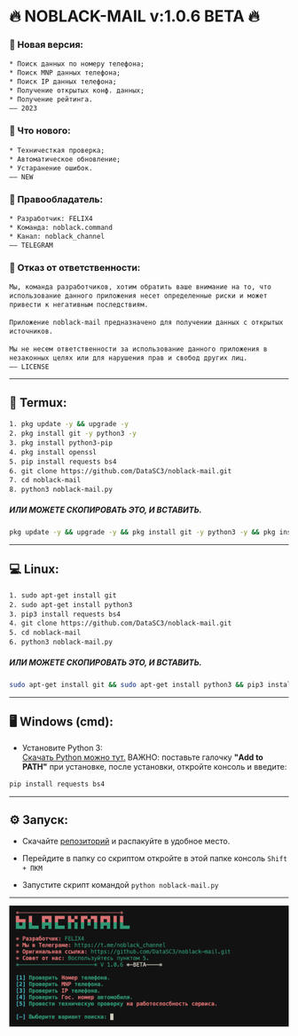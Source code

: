 <meta property="og:title" content="noblack-mail">
<meta property="og:description" content="Поисковой сервис данных, по номеру телефона. От команды «NOBLACK».">
<meta property="og:image" content="src/banner.png">
<meta name="google-site-verification" content="USzUj8N8OBuKrlXisYvuOkcZg2MMIfOzb3LD7c8FftI" />

# 🔥 **NOBLACK-MAIL v:1.0.6** BETA 🔥

### **🔖 Новая версия:**
    * Поиск данных по номеру телефона;
    * Поиск MNP данных телефона;
    * Поиск IP данных телефона;
    * Получение открытых конф. данных;
    * Получение рейтинга.
    —— 2023

### **🌟 Что нового:**
    * Техничесткая проверка;
    * Автоматическое обновление;
    * Устаранение ошибок.
    —— NEW

### **💼 Правообладатель:**
    * Разработчик: FELIX4
    * Команда: noblack.command
    * Канал: noblack_channel
    —— TELEGRAM

### **📑 Отказ от ответственности:**
    Мы, команда разработчиков, хотим обратить ваше внимание на то, что использование данного приложения несет определенные риски и может привести к негативным последствиям.

    Приложение noblack-mail предназначено для получении данных с открытых источников.

    Мы не несем ответственности за использование данного приложения в незаконных целях или для нарушения прав и свобод других лиц.
    —— LICENSE

---
## **📱 Termux:**
```Bash
1. pkg update -y && upgrade -y
2. pkg install git -y python3 -y
3. pkg install python3-pip
4. pkg install openssl
5. pip install requests bs4 
6. git clone https://github.com/DataSC3/noblack-mail.git
7. cd noblack-mail
8. python3 noblack-mail.py
```

##### ИЛИ МОЖЕТЕ СКОПИРОВАТЬ ЭТО, И ВСТАВИТЬ. 
```Bash
pkg update -y && upgrade -y && pkg install git -y python3 -y && pkg install python3-pip && pkg install openssl && pip install requests bs4 && git clone https://github.com/DataSC3/noblack-mail.git && cd noblack-mail && python3 noblack-mail.py
```
---
## **💻 Linux:**
```Bash
1. sudo apt-get install git 
2. sudo apt-get install python3
3. pip3 install requests bs4 
4. git clone https://github.com/DataSC3/noblack-mail.git
5. cd noblack-mail
6. python3 noblack-mail.py
```

##### ИЛИ МОЖЕТЕ СКОПИРОВАТЬ ЭТО, И ВСТАВИТЬ. 
```Bash
sudo apt-get install git && sudo apt-get install python3 && pip3 install requests bs4 && git clone https://github.com/DataSC3/noblack-mail.git && cd noblack-mail && python3 noblack-mail.py
```
---
## **🖥 Windows (cmd):**
- Установите Python 3:\
[Скачать Python можно тут.](https://www.python.org/downloads/)  ВАЖНО: поставьте галочку **"Add to PATH"** при установке, после установки, откройте консоль и введите:

```Bash
pip install requests bs4
```
---

## **⚙️ Запуск:**
- Скачайте [репозиторий](https://github.com/DataSC3/noblack-mail/archive/master.zip) и распакуйте в удобное место.

- Перейдите в папку со скриптом откройте в этой папке консоль `Shift + ПКМ`
- Запустите скрипт командой `python noblack-mail.py`

---
<img src="src/banner.png" alt="Баннер главного меню софта.">
